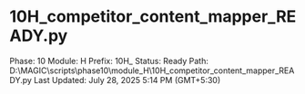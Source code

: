# 10H_competitor_content_mapper_READY.py

Phase: 10
Module: H
Prefix: 10H_
Status: Ready
Path: D:\MAGIC\scripts\phase10\module_H\10H_competitor_content_mapper_READY.py
Last Updated: July 28, 2025 5:14 PM (GMT+5:30)
